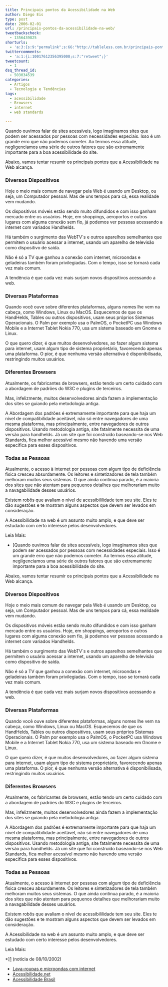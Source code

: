 ```yaml
---
title: Principais pontos da Acessibilidade na Web
author: Diego Eis
type: post
date: 2006-02-01
url: /principais-pontos-da-acessibilidade-na-web/
tweetbackscheck:
  - 1356439825
shorturls:
  - 'a:3:{s:9:"permalink";s:66:"http://tableless.com.br/principais-pontos-da-acessibilidade-na-web";s:7:"tinyurl";s:26:"http://tinyurl.com/3hndf42";s:4:"isgd";s:19:"http://is.gd/uYiV4O";}'
twittercomments:
  - 'a:1:{i:10017612356395008;s:7:"retweet";}'
tweetcount:
  - 1
dsq_thread_id:
  - 503034539
categories:
  - Artigos
  - Tecnologia e Tendências
tags:
  - acessibilidade
  - Browsers
  - internet
  - web standards

---
```

Quando ouvimos falar de sites acessíveis, logo imaginamos sites que podem ser acessados por pessoas com necessidades especiais. Isso é um grande erro que não podemos cometer. Ao termos essa atitude, negligenciamos uma série de outros fatores que são extremamente importante para a boa acessibilidade do site.

Abaixo, vamos tentar resumir os principais pontos que a Acessibilidade na Web alcança.

### Diversos Dispositivos

Hoje o meio mais comum de navegar pela Web é usando um Desktop, ou seja, um Computador pessoal. Mas de uns tempos para cá, essa realidade vem mudando.

Os dispositivos móveis estão sendo muito difundidos e com isso ganham mercado entre os usuários. Hoje, em shoppings, aeroportos e outros lugares com alguma conexão sem fio, já podemos ver pessoas acessando a internet com variados Handhelds.

Há também o surgimento das WebTV´s e outros aparelhos semelhantes que permitem o usuário acessar a internet, usando um aparelho de televisão como dispositivo de saída.
  
Não é só a TV que ganhou a conexão com internet, microondas e geladeiras também foram privilegiadas. Com o tempo, isso se tornará cada vez mais comum.

A tendência é que cada vez mais surjam novos dispositivos acessando a web.

### Diversas Plataformas

Quando você ouve sobre diferentes plataformas, alguns nomes lhe vem na cabeça, como Windows, Linux ou MacOS. Esquecemos de que os HandHelds, Tables ou outros dispositivos, usam seus próprios Sistemas Operacionais. O Palm por exemplo usa o PalmOS, o PocketPC usa Windows Mobile e a Internet Tablet Nokia 770, usa um sistema baseado em Gnome e Linux.

O que quero dizer, é que muitos desenvolvedores, ao fazer algum sistema para internet, usam algum tipo de sistema proprietário, favorecendo apenas uma plataforma. O pior, é que nenhuma versão alternativa é disponibilisada, restringindo muitos usuários.

### Diferentes Browsers

Atualmente, os fabricantes de browsers, estão tendo um certo cuidado com a abordagem de padrões do W3C e plugins de terceiros.
  
Mas, infelizmente, muitos desenvolvedores ainda fazem a implementação dos sites se guiando pela metodologia antiga.

A Abordagem dos padrões é extremamente importante para que haja um nível de compatibilidade aceitável, não só entre navegadores de uma mesma plataforma, mas principalmente, entre navegadores de outros dispositivos. Usando metodologia antiga, site fatalmente necessita de uma versão para handhelds. Já um site que foi construído baseando-se nos Web Standards, fica melhor acessível mesmo não havendo uma versão especifica para esses dispositivos.

### Todas as Pessoas

Atualmente, o acesso à internet por pessoas com algum tipo de deficiência física cresceu absurdamente. Os leitores e sintetizadores de tela também melhoram muitos seus sistemas. O que ainda continua parado, é a maioria dos sites que não atentam para pequenos detalhes que melhorariam muito a navagabilidade desses usuários.

Existem robôs que avaliam o nível de acessibililidade tem seu site. Eles te dão sugestões e te mostram alguns aspectos que devem ser levados em consideração.

A Acessibilidade na web é um assunto muito amplo, e que deve ser estudado com certo interesse pelos desenvolvedores.

Leia Mais:

  * [Quando ouvimos falar de sites acessíveis, logo imaginamos sites que podem ser acessados por pessoas com necessidades especiais. Isso é um grande erro que não podemos cometer. Ao termos essa atitude, negligenciamos uma série de outros fatores que são extremamente importante para a boa acessibilidade do site.

Abaixo, vamos tentar resumir os principais pontos que a Acessibilidade na Web alcança.

### Diversos Dispositivos

Hoje o meio mais comum de navegar pela Web é usando um Desktop, ou seja, um Computador pessoal. Mas de uns tempos para cá, essa realidade vem mudando.

Os dispositivos móveis estão sendo muito difundidos e com isso ganham mercado entre os usuários. Hoje, em shoppings, aeroportos e outros lugares com alguma conexão sem fio, já podemos ver pessoas acessando a internet com variados Handhelds.

Há também o surgimento das WebTV´s e outros aparelhos semelhantes que permitem o usuário acessar a internet, usando um aparelho de televisão como dispositivo de saída.
  
Não é só a TV que ganhou a conexão com internet, microondas e geladeiras também foram privilegiadas. Com o tempo, isso se tornará cada vez mais comum.

A tendência é que cada vez mais surjam novos dispositivos acessando a web.

### Diversas Plataformas

Quando você ouve sobre diferentes plataformas, alguns nomes lhe vem na cabeça, como Windows, Linux ou MacOS. Esquecemos de que os HandHelds, Tables ou outros dispositivos, usam seus próprios Sistemas Operacionais. O Palm por exemplo usa o PalmOS, o PocketPC usa Windows Mobile e a Internet Tablet Nokia 770, usa um sistema baseado em Gnome e Linux.

O que quero dizer, é que muitos desenvolvedores, ao fazer algum sistema para internet, usam algum tipo de sistema proprietário, favorecendo apenas uma plataforma. O pior, é que nenhuma versão alternativa é disponibilisada, restringindo muitos usuários.

### Diferentes Browsers

Atualmente, os fabricantes de browsers, estão tendo um certo cuidado com a abordagem de padrões do W3C e plugins de terceiros.
  
Mas, infelizmente, muitos desenvolvedores ainda fazem a implementação dos sites se guiando pela metodologia antiga.

A Abordagem dos padrões é extremamente importante para que haja um nível de compatibilidade aceitável, não só entre navegadores de uma mesma plataforma, mas principalmente, entre navegadores de outros dispositivos. Usando metodologia antiga, site fatalmente necessita de uma versão para handhelds. Já um site que foi construído baseando-se nos Web Standards, fica melhor acessível mesmo não havendo uma versão especifica para esses dispositivos.

### Todas as Pessoas

Atualmente, o acesso à internet por pessoas com algum tipo de deficiência física cresceu absurdamente. Os leitores e sintetizadores de tela também melhoram muitos seus sistemas. O que ainda continua parado, é a maioria dos sites que não atentam para pequenos detalhes que melhorariam muito a navagabilidade desses usuários.

Existem robôs que avaliam o nível de acessibililidade tem seu site. Eles te dão sugestões e te mostram alguns aspectos que devem ser levados em consideração.

A Acessibilidade na web é um assunto muito amplo, e que deve ser estudado com certo interesse pelos desenvolvedores.

Leia Mais:

  *][1] (notícia de 08/10/2002)
  * [Lava-roupas e microondas com internet][2]
  * [Acessibilidade.net][3]
  * [Acessibilidade Brasil][4]

 [1]: http://www.speeds.com.br/conteudo/tecnologia/tecn_081002.shtml
 [2]: http://www1.folha.uol.com.br/folha/informatica/ult124u10755.shtml
 [3]: http://www.acessibilidade.net/
 [4]: http://www.acessobrasil.org.br/